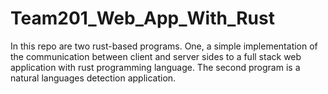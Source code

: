 # Team201_Web_App_With_Rust
In this repo are two rust-based programs. One, a simple implementation of the communication between client and server sides to a full stack web 
application with rust programming language. The second program is a natural languages detection application.
